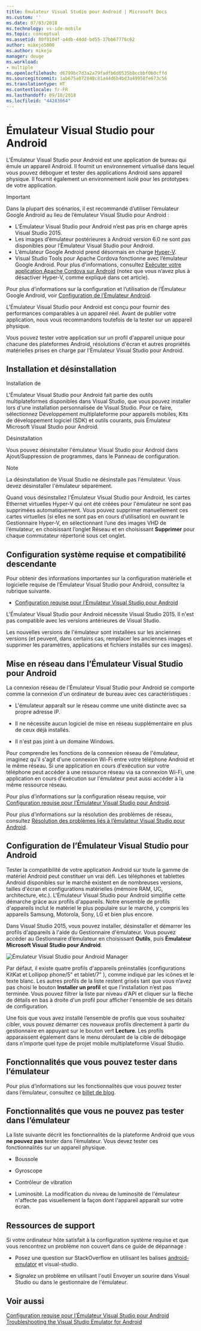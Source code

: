 ```yaml
---
title: Émulateur Visual Studio pour Android | Microsoft Docs
ms.custom: ''
ms.date: 07/03/2018
ms.technology: vs-ide-mobile
ms.topic: conceptual
ms.assetid: 80f0104f-a4db-44dd-bd55-37bb67776c62
author: mikejo5000
ms.author: mikejo
manager: douge
ms.workload:
- multiple
ms.openlocfilehash: d6799bc7d3a2a79fadfb6d0535b8ccbbf0b0cffd
ms.sourcegitcommit: 1ab675a872848c81a44d6b4bd3a49958fe673c56
ms.translationtype: HT
ms.contentlocale: fr-FR
ms.lasthandoff: 09/10/2018
ms.locfileid: "44283664"
---
```

# <a name="visual-studio-emulator-for-android"></a>Émulateur Visual Studio pour Android

L'Émulateur Visual Studio pour Android est une application de bureau qui émule un appareil Android. Il fournit un environnement virtualisé dans lequel vous pouvez déboguer et tester des applications Android sans appareil physique. Il fournit également un environnement isolé pour les prototypes de votre application.  

> [!IMPORTANT]
> Dans la plupart des scénarios, il est recommandé d’utiliser l’émulateur Google Android au lieu de l’émulateur Visual Studio pour Android :
> - L’Émulateur Visual Studio pour Android n’est pas pris en charge après Visual Studio 2015.
> - Les images d’émulateur postérieures à Android version 6.0 ne sont pas disponibles pour l’Émulateur Visual Studio pour Android.
> - L’émulateur Google Android prend désormais en charge [Hyper-V](https://docs.microsoft.com/xamarin/android/get-started/installation/android-emulator/hardware-acceleration#hyper-v).
> - Visual Studio Tools pour Apache Cordova fonctionne avec l’émulateur Google Android. Pour plus d’informations, consultez [Exécuter votre application Apache Cordova sur Android](/visualstudio/cross-platform/tools-for-cordova/run-your-app/run-app-android#google-android-emulator) (notez que vous n’avez plus à désactiver Hyper-V, comme expliqué dans cet article).
>
> Pour plus d’informations sur la configuration et l’utilisation de l’Émulateur Google Android, voir [Configuration de l’Émulateur Android](https://docs.microsoft.com/xamarin/android/get-started/installation/android-emulator/).
  
 L'Émulateur Visual Studio pour Android est conçu pour fournir des performances comparables à un appareil réel. Avant de publier votre application, nous vous recommandons toutefois de la tester sur un appareil physique.  
  
 Vous pouvez tester votre application sur un profil d'appareil unique pour chacune des plateformes Android, résolutions d'écran et autres propriétés matérielles prises en charge par l'Émulateur Visual Studio pour Android.
  
##  <a name="Installing"></a> Installation et désinstallation  
 Installation de  
  
 L'Émulateur Visual Studio pour Android fait partie des outils multiplateformes disponibles dans Visual Studio, que vous pouvez installer lors d'une installation personnalisée de Visual Studio. Pour ce faire, sélectionnez Développement multiplateforme pour appareils mobiles, Kits de développement logiciel (SDK) et outils courants, puis Émulateur Microsoft Visual Studio pour Android.  
  
 Désinstallation  
  
 Vous pouvez désinstaller l'émulateur Visual Studio pour Android dans Ajout/Suppression de programmes, dans le Panneau de configuration.  
  
> [!NOTE]
>  La désinstallation de Visual Studio ne désinstalle pas l'émulateur. Vous devez désinstaller l'émulateur séparément.  
  
 Quand vous désinstallez l'Émulateur Visual Studio pour Android, les cartes Ethernet virtuelles Hyper-V qui ont été créées pour l'émulateur ne sont pas supprimées automatiquement. Vous pouvez supprimer manuellement ces cartes virtuelles (si elles ne sont pas en cours d’utilisation) en ouvrant le Gestionnaire Hyper-V, en sélectionnant l’une des images VHD de l’émulateur, en choisissant l’onglet Réseau et en choisissant **Supprimer** pour chaque commutateur répertorié sous cet onglet.  
  
##  <a name="Requirements"></a> Configuration système requise et compatibilité descendante  
 Pour obtenir des informations importantes sur la configuration matérielle et logicielle requise de l’Émulateur Visual Studio pour Android, consultez la rubrique suivante.  
  
-   [Configuration requise pour l’Émulateur Visual Studio pour Android](../cross-platform/system-requirements-for-the-visual-studio-emulator-for-android.md)  
  
 L'Émulateur Visual Studio pour Android nécessite Visual Studio 2015. Il n'est pas compatible avec les versions antérieures de Visual Studio.  
  
 Les nouvelles versions de l'émulateur sont installées sur les anciennes versions (et peuvent, dans certains cas, remplacer les anciennes images et supprimer les paramètres, applications et fichiers installés sur ces images).  
  
##  <a name="Networking"></a> Mise en réseau dans l’Émulateur Visual Studio pour Android  
 La connexion réseau de l'Émulateur Visual Studio pour Android se comporte comme la connexion d'un ordinateur de bureau avec ces caractéristiques :  
  
-   L'émulateur apparaît sur le réseau comme une unité distincte avec sa propre adresse IP.  
  
-   Il ne nécessite aucun logiciel de mise en réseau supplémentaire en plus de ceux déjà installés.  
  
-   Il n'est pas joint à un domaine Windows.  
  
 Pour comprendre les fonctions de la connexion réseau de l'émulateur, imaginez qu'il s'agit d'une connexion Wi-Fi entre votre téléphone Android et le même réseau. Si une application en cours d'exécution sur votre téléphone peut accéder à une ressource réseau via sa connexion Wi-Fi, une application en cours d'exécution sur l'émulateur peut aussi accéder à la même ressource réseau.  
  
 Pour plus d’informations sur la configuration réseau requise, voir [Configuration requise pour l’Émulateur Visual Studio pour Android](../cross-platform/system-requirements-for-the-visual-studio-emulator-for-android.md).  
  
 Pour plus d’informations sur la résolution des problèmes de réseau, consultez [Résolution des problèmes liés à l’émulateur Visual Studio pour Android](../cross-platform/troubleshooting-the-visual-studio-emulator-for-android.md).  
  
##  <a name="Configuring"></a> Configuration de l’Émulateur Visual Studio pour Android  
 Tester la compatibilité de votre application Android sur toute la gamme de matériel Android peut constituer un vrai défi. Les téléphones et tablettes Android disponibles sur le marché existent en de nombreuses versions, tailles d'écran et configurations matérielles (mémoire RAM, UC, architecture, etc.). L'Émulateur Visual Studio pour Android simplifie cette démarche grâce aux profils d'appareils. Notre ensemble de profils d'appareils inclut le matériel le plus populaire sur le marché, y compris les appareils Samsung, Motorola, Sony, LG et bien plus encore.  
  
 Dans Visual Studio 2015, vous pouvez installer, désinstaller et démarrer les profils d'appareils à l'aide du Gestionnaire d'émulateur. Vous pouvez accéder au Gestionnaire d’émulateur en choisissant **Outils**, puis **Émulateur Microsoft Visual Studio pour Android**.  
  
 ![Émulateur Visual Studio pour Android Manager](../cross-platform/media/android_emu_manager.png "Android_Emu_Manager")  
  
 Par défaut, il existe quatre profils d'appareils préinstallés (configurations KitKat et Lollipop phone/5" et tablet/7" ), comme indiqué par les icônes et le texte blanc. Les autres profils de la liste restent grisés tant que vous n’avez pas choisi le bouton **Installer un profil** et que l’installation n’est pas terminée. Vous pouvez filtrer la liste par niveau d'API et cliquer sur la flèche de détails en bas à droite d'un profil pour afficher l'ensemble de ses détails de configuration.  
  
 Une fois que vous avez installé l’ensemble de profils que vous souhaitez cibler, vous pouvez démarrer ces nouveaux profils directement à partir du gestionnaire en appuyant sur le bouton vert **Lecture**. Les profils apparaissent également dans le menu déroulant de la cible de débogage dans n’importe quel type de projet mobile multiplateforme Visual Studio.  
  
##  <a name="FeaturesTest"></a> Fonctionnalités que vous pouvez tester dans l’émulateur  
 Pour plus d’informations sur les fonctionnalités que vous pouvez tester dans l’émulateur, consultez ce [billet de blog](https://blogs.msdn.microsoft.com/devops/2014/11/12/introducing-visual-studios-emulator-for-android/).  
  
##  <a name="FeaturesNonTest"></a> Fonctionnalités que vous ne pouvez pas tester dans l’émulateur  
 La liste suivante décrit les fonctionnalités de la plateforme Android que vous **ne pouvez pas** tester dans l’émulateur. Vous devez tester ces fonctionnalités sur un appareil physique.  
  
-   Boussole  
  
-   Gyroscope  
  
-   Contrôleur de vibration  
  
-   Luminosité. La modification du niveau de luminosité de l'émulateur n'affecte pas visuellement la façon dont l'appareil apparaît sur votre écran.  
  
##  <a name="Support"></a> Ressources de support  
 Si votre ordinateur hôte satisfait à la configuration système requise et que vous rencontrez un problème non couvert dans ce guide de dépannage :  
  
-   Posez une question sur StackOverflow en utilisant les balises [android-emulator](http://stackoverflow.com/questions/tagged/android-emulator) et visual-studio.  
  
-   Signalez un problème en utilisant l'outil Envoyer un sourire dans Visual Studio ou dans le gestionnaire de l'émulateur.  
  
## <a name="see-also"></a>Voir aussi  
 [Configuration requise pour l’Émulateur Visual Studio pour Android](../cross-platform/system-requirements-for-the-visual-studio-emulator-for-android.md)   
 [Troubleshooting the Visual Studio Emulator for Android](../cross-platform/troubleshooting-the-visual-studio-emulator-for-android.md)
